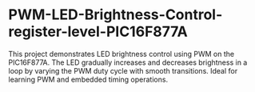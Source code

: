 # PWM-LED-Brightness-Control-register-level-PIC16F877A
This project demonstrates LED brightness control using PWM on the PIC16F877A. The LED gradually increases and decreases brightness in a loop by varying the PWM duty cycle with smooth transitions. Ideal for learning PWM and embedded timing operations.
